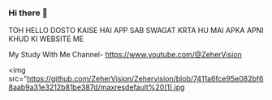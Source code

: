 ### Hi there 👋
TOH HELLO DOSTO KAISE HAI APP SAB 
SWAGAT KRTA HU MAI APKA APNI KHUD KI WEBSITE ME

My Study With Me Channel- https://www.youtube.com/@ZeherVision

<img src="https://github.com/ZeherVision/Zehervision/blob/7411a6fce95e082bf68aab9a31e3212b81be387d/maxresdefault%20(1).jpg

<!--
**ZeherVision/Zehervision** is a ✨ _special_ ✨ repository because its `README.md` (this file) appears on your GitHub profile.

Here are some ideas to get you started:

- 🔭 I’m currently working on ...
- 🌱 I’m currently learning ...
- 👯 I’m looking to collaborate on ...
- 🤔 I’m looking for help with ...
- 💬 Ask me about ...
- 📫 How to reach me: ...
- 😄 Pronouns: ...
- ⚡ Fun fact: ...
-->
